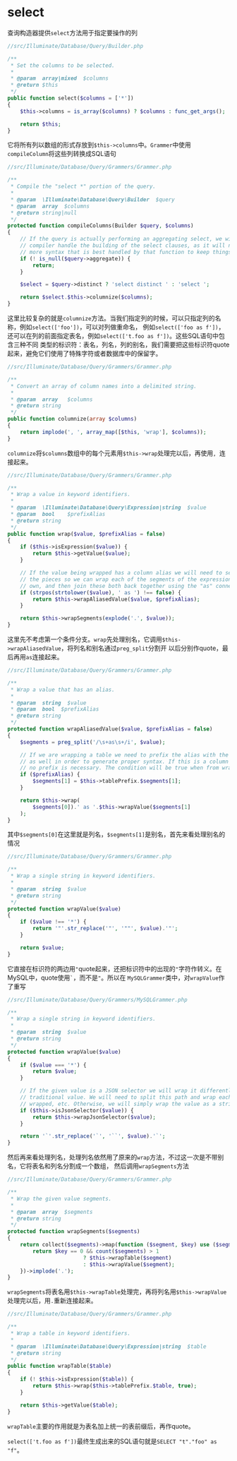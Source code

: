 # select

查询构造器提供`select`方法用于指定要操作的列

```php
//src/Illuminate/Database/Query/Builder.php

/**
 * Set the columns to be selected.
 *
 * @param  array|mixed  $columns
 * @return $this
 */
public function select($columns = ['*'])
{
    $this->columns = is_array($columns) ? $columns : func_get_args();

    return $this;
}
```

它将所有列以数组的形式存放到`$this->columns`中。`Grammer`中使用`compileColumn`将这些列转换成SQL语句

```php
//src/Illuminate/Database/Query/Grammers/Grammer.php

/**
 * Compile the "select *" portion of the query.
 *
 * @param  \Illuminate\Database\Query\Builder  $query
 * @param  array  $columns
 * @return string|null
 */
protected function compileColumns(Builder $query, $columns)
{
    // If the query is actually performing an aggregating select, we will let that
    // compiler handle the building of the select clauses, as it will need some
    // more syntax that is best handled by that function to keep things neat.
    if (! is_null($query->aggregate)) {
        return;
    }

    $select = $query->distinct ? 'select distinct ' : 'select ';

    return $select.$this->columnize($columns);
}
```

这里比较复杂的就是`columnize`方法。当我们指定列的时候，可以只指定列的名称，例如`select(['foo'])`，可以对列做重命名，
例如`select(['foo as f'])`，还可以在列的前面指定表名，例如`select(['t.foo as f'])`。这些SQL语句中包含三种不同
类型的标识符：表名，列名，列的别名，我们需要把这些标识符quote起来，避免它们使用了特殊字符或者数据库中的保留字。

```php
//src/Illuminate/Database/Query/Grammers/Grammer.php

/**
 * Convert an array of column names into a delimited string.
 *
 * @param  array   $columns
 * @return string
 */
public function columnize(array $columns)
{
    return implode(', ', array_map([$this, 'wrap'], $columns));
}
```

`columnize`将`$columns`数组中的每个元素用`$this->wrap`处理完以后，再使用`, `连接起来。

```php
//src/Illuminate/Database/Query/Grammers/Grammer.php

/**
 * Wrap a value in keyword identifiers.
 *
 * @param  \Illuminate\Database\Query\Expression|string  $value
 * @param  bool    $prefixAlias
 * @return string
 */
public function wrap($value, $prefixAlias = false)
{
    if ($this->isExpression($value)) {
        return $this->getValue($value);
    }

    // If the value being wrapped has a column alias we will need to separate out
    // the pieces so we can wrap each of the segments of the expression on its
    // own, and then join these both back together using the "as" connector.
    if (strpos(strtolower($value), ' as ') !== false) {
        return $this->wrapAliasedValue($value, $prefixAlias);
    }

    return $this->wrapSegments(explode('.', $value));
}
```

这里先不考虑第一个条件分支。`wrap`先处理别名，它调用`$this->wrapAliasedValue`，将列名和别名通过`preg_split`分割开
以后分别作quote，最后再用` as `连接起来。

```php
//src/Illuminate/Database/Query/Grammers/Grammer.php

/**
 * Wrap a value that has an alias.
 *
 * @param  string  $value
 * @param  bool  $prefixAlias
 * @return string
 */
protected function wrapAliasedValue($value, $prefixAlias = false)
{
    $segments = preg_split('/\s+as\s+/i', $value);

    // If we are wrapping a table we need to prefix the alias with the table prefix
    // as well in order to generate proper syntax. If this is a column of course
    // no prefix is necessary. The condition will be true when from wrapTable.
    if ($prefixAlias) {
        $segments[1] = $this->tablePrefix.$segments[1];
    }

    return $this->wrap(
        $segments[0]).' as '.$this->wrapValue($segments[1]
    );
}
```

其中`$segments[0]`在这里就是列名，`$segments[1]`是别名，首先来看处理别名的情况

```php
//src/Illuminate/Database/Query/Grammers/Grammer.php

/**
 * Wrap a single string in keyword identifiers.
 *
 * @param  string  $value
 * @return string
 */
protected function wrapValue($value)
{
    if ($value !== '*') {
        return '"'.str_replace('"', '""', $value).'"';
    }

    return $value;
}
```

它直接在标识符的两边用`"`quote起来，还把标识符中的出现的`"`字符作转义。在MySQL中，quote使用`` ` ``，而不是`"`。所以在
`MySQLGrammer`类中，对`wrapValue`作了重写

```php
//src/Illuminate/Database/Query/Grammers/MySQLGrammer.php

/**
 * Wrap a single string in keyword identifiers.
 *
 * @param  string  $value
 * @return string
 */
protected function wrapValue($value)
{
    if ($value === '*') {
        return $value;
    }

    // If the given value is a JSON selector we will wrap it differently than a
    // traditional value. We will need to split this path and wrap each part
    // wrapped, etc. Otherwise, we will simply wrap the value as a string.
    if ($this->isJsonSelector($value)) {
        return $this->wrapJsonSelector($value);
    }

    return '`'.str_replace('`', '``', $value).'`';
}
```

然后再来看处理列名，处理列名依然用了原来的`wrap`方法，不过这一次是不带别名，它将表名和列名分割成一个数组，
然后调用`wrapSegments`方法

```php
//src/Illuminate/Database/Query/Grammers/Grammer.php

/**
 * Wrap the given value segments.
 *
 * @param  array  $segments
 * @return string
 */
protected function wrapSegments($segments)
{
    return collect($segments)->map(function ($segment, $key) use ($segments) {
        return $key == 0 && count($segments) > 1
                        ? $this->wrapTable($segment)
                        : $this->wrapValue($segment);
    })->implode('.');
}
```

`wrapSegments`将表名用`$this->wrapTable`处理完，再将列名用`$this->wrapValue`处理完以后，用`.`重新连接起来。

```php
//src/Illuminate/Database/Query/Grammers/Grammer.php

/**
 * Wrap a table in keyword identifiers.
 *
 * @param  \Illuminate\Database\Query\Expression|string  $table
 * @return string
 */
public function wrapTable($table)
{
    if (! $this->isExpression($table)) {
        return $this->wrap($this->tablePrefix.$table, true);
    }

    return $this->getValue($table);
}
```

`wrapTable`主要的作用就是为表名加上统一的表前缀后，再作quote。

`select(['t.foo as f'])`最终生成出来的SQL语句就是`SELECT "t"."foo" as "f"`。